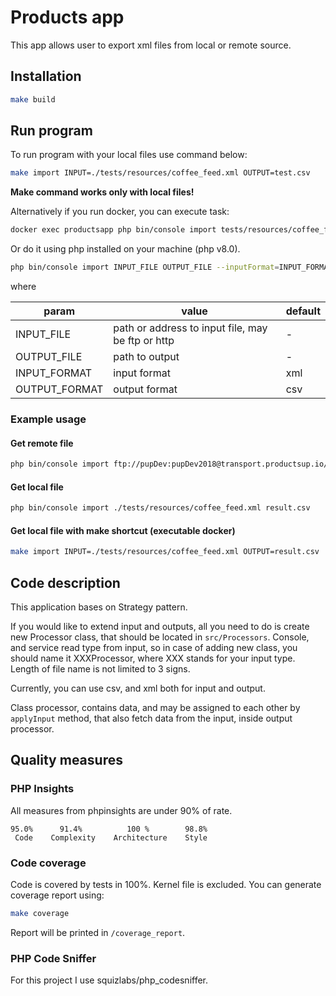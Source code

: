 # Products app

This app allows user to export xml files from local or remote source.

## Installation

```bash
make build
```

## Run program

To run program with your local files use command below:

```bash
make import INPUT=./tests/resources/coffee_feed.xml OUTPUT=test.csv
```

**Make command works only with local files!**

Alternatively if you run docker, you can execute task:

```bash
docker exec productsapp php bin/console import tests/resources/coffee_feed.xml output.csv
```

Or do it using php installed on your machine (php v8.0).

```bash
php bin/console import INPUT_FILE OUTPUT_FILE --inputFormat=INPUT_FORMAT --outputFormat=OUTPUT_FORMAT
```

where

| param          | value                                                | default |
| ---            | ---                                                  | ---     |
| INPUT_FILE     | path or address to input file, may be ftp or http    | -       |
| OUTPUT_FILE    | path to output                                       | -       |
| INPUT_FORMAT   | input format                                         | xml     |
| OUTPUT_FORMAT  | output format                                        | csv     |

### Example usage

#### Get remote file

```bash
php bin/console import ftp://pupDev:pupDev2018@transport.productsup.io/coffee_feed.xml result.csv
```

#### Get local file

```bash
php bin/console import ./tests/resources/coffee_feed.xml result.csv
```

#### Get local file with make shortcut (executable docker)

```bash
make import INPUT=./tests/resources/coffee_feed.xml OUTPUT=result.csv
```

## Code description

This application bases on Strategy pattern.

If you would like to extend input and outputs, all you need to do is create new Processor class, that should be located
in `src/Processors`. Console, and service read type from input, so in case of adding new class, you should name it
XXXProcessor, where XXX stands for your input type. Length of file name is not limited to 3 signs.

Currently, you can use csv, and xml both for input and output.

Class processor, contains data, and may be assigned to each other by `applyInput` method, that also fetch data from the
input, inside output processor.

## Quality measures

### PHP Insights

All measures from phpinsights are under 90% of rate.

    95.0%      91.4%          100 %        98.8%
     Code    Complexity    Architecture    Style

### Code coverage

Code is covered by tests in 100%. Kernel file is excluded. You can generate coverage report using:

```bash
make coverage
```

Report will be printed in `/coverage_report`.

### PHP Code Sniffer

For this project I use squizlabs/php_codesniffer.